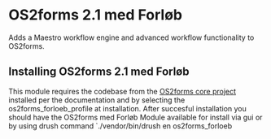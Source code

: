 # OS2forms 2.1 med Forløb
Adds a Maestro workflow engine and advanced workflow functionality to OS2forms.

## Installing OS2forms 2.1 med Forløb
This module requires the codebase from the [OS2forms core project](https://github.com/OS2Forms/os2forms8) installed per the documentation and by selecting the os2forms_forloeb_profile at installation. After succesful installation you should have the OS2forms med Forløb Module available for install via gui or by using drush command `./vendor/bin/drush en os2forms_forloeb

